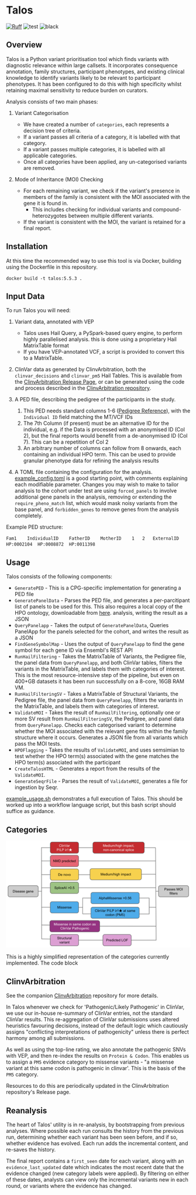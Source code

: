 # Talos

[![Ruff](https://img.shields.io/endpoint?url=https://raw.githubusercontent.com/astral-sh/ruff/main/assets/badge/v2.json)](https://github.com/astral-sh/ruff) ![test](https://github.com/populationgenomics/automated-interpretation-pipeline/actions/workflows/test.yaml/badge.svg) ![black](https://img.shields.io/badge/code%20style-black-000000.svg)

## Overview

Talos is a Python variant prioritisation tool which finds variants with diagnostic relevance within large callsets. It incorporates consequence annotation, family structures, participant phenotypes, and existing clinical knowledge to identify variants likely to be relevant to participant phenotypes. It has been configured to do this with high specificity whilst retaining maximal sensitivity to reduce burden on curators.

Analysis consists of two main phases:

1. Variant Categorisation
   * We have created a number of `categories`, each represents a decision tree of criteria. 
   * If a variant passes all criteria of a category, it is labelled with that category.
   * If a variant passes multiple categories, it is labelled with all applicable categories.
   * Once all categories have been applied, any un-categorised variants are removed.

2. Mode of Inheritance (MOI) Checking
   * For each remaining variant, we check if the variant's presence in members of the family is consistent with the MOI associated with the gene it is found in.
     * This includes checking for individual variants and compound-heterozygotes between multiple different variants.
   * If the variant is consistent with the MOI, the variant is retained for a final report.

## Installation

At this time the recommended way to use this tool is via Docker, building using the Dockerfile in this repository.

```commandline
docker build -t talos:5.5.3 .
```

## Input Data

To run Talos you will need:

1. Variant data, annotated with VEP

    * Talos uses Hail Query, a PySpark-based query engine, to perform highly parallelised analysis. this is done using a proprietary Hail MatrixTable format
    * If you have VEP-annotated VCF, a script is provided to convert this to a MatrixTable.

2. ClinVar data as generated by ClinvArbitration, both the `clinvar_decisions` and `clinvar_pm5` Hail Tables. This is
   available from
   the [ClinvArbitration Release Page](https://github.com/populationgenomics/ClinvArbitration/releases), or can be generated using the code and process described in the [ClinvArbitration repository](https://github.com/populationgenomics/ClinvArbitration).

3. A PED file, describing the pedigree of the participants in the study.
    1. This PED needs standard columns 1-6 ([Pedigree Reference](https://gatk.broadinstitute.org/hc/en-us/articles/360035531972-PED-Pedigree-format)), with the `Individual ID` field matching the MT/VCF IDs
    2. The 7th Column (if present) must be an alternative ID for the individual, e.g. if the Data is processed with an
       anonymised ID (Col 2), but the final reports would benefit from a de-anonymised ID (Col 7). This can be a
       repetition of Col 2
    3. An arbitrary number of columns can follow from 8 onwards, each containing an individual HPO term. This can be
       used to provide granular phenotype data for refining the analysis results
4. A TOML file containing the configuration for the analysis. [example_config.toml](src/talos/example_config.toml) is a
   good starting point, with comments explaining each modifiable parameter. Changes you may wish to make to tailor
   analysis to the cohort under test are using `forced_panels` to involve additional gene panels in the analysis,
   removing or extending the `require_pheno_match` list, which would mask noisy variants from the base panel, and
   `forbidden_genes` to remove genes from the analysis completely.

Example PED structure:

```text
Fam1	IndividualID	FatherID	MotherID	1	2	ExternalID	HP:0002104	HP:0008872	HP:0011398
```

## Usage

Talos consists of the following components:

- `GeneratePED` - This is a CPG-specific implementation for generating a PED file
- `GeneratePanelData` - Parses the PED file, and generates a per-parcitipant list of panels to be used for this. This
  also requires a local copy of the HPO ontology, downloadable from [here](http://purl.obolibrary.org/obo/hp.obo).
  analysis, writing the result as a JSON
- `QueryPanelapp` - Takes the output of `GeneratePanelData`, Queries PanelApp for the panels selected for the cohort,
  and writes the result as a JSON
- `FindGeneSymbolMap` - Uses the output of `QueryPanelapp` to find the gene symbol for each gene ID via Ensembl's REST API
- `RunHailFiltering` - Takes the MatrixTable of Variants, the Pedigree file, the panel data from `QueryPanelapp`, and
  both ClinVar tables, filters the variants in the MatrixTable, and labels them with categories of interest. This is the most resource-intensive step of the pipeline, but even on 400+GB datasets it has been run successfully on a 8-core, 16GB RAM VM.
- `RunHailFilteringSV` - Takes a MatrixTable of Structural Variants, the Pedigree file, the panel data
  from `QueryPanelapp`, filters the variants in the MatrixTable, and labels them with categories of interest.
- `ValidateMOI` - Takes the result of `RunHailFiltering`, optionally one or more SV result from `RunHailFilteringSV`,
  the Pedigree, and panel data from `QueryPanelapp`. Checks each categorised variant to determine whether the MOI
  associated with the relevant gene fits within the family structure where it occurs. Generates a JSON file from all
  variants which pass the MOI tests.
- `HPOFlagging` - Takes the results of `ValidateMOI`, and uses semsimian to test whether the HPO term(s) associated with the gene matches the HPO term(s) associated with the participant
- `CreateTalosHTML` - Generates a report from the results of the `ValidateMOI`.
- `GenerateSeqrFile` - Parses the result of `ValidateMOI`, generates a file for ingestion by Seqr.

[example_usage.sh](example_usage.sh) demonstrates a full execution of Talos. This should be worked up into a workflow language script, but this bash script should suffice as guidance.

## Categories 

![CatDiagram](design_docs/images/Categories.png)

This is a highly simplified representation of the categories currently implemented. The code block

## ClinvArbitration

See the companion [ClinvArbitration](https://github.com/populationgenomics/ClinvArbitration) repository for more details.

In Talos whenever we check for 'Pathogenic/Likely Pathogenic' in ClinVar, we use our in-house re-summary of ClinVar entries, not the standard ClinVar results. This re-aggregation of ClinVar submissions uses altered heuristics favouring decisions, instead of the default logic which cautiously assigns "conflicting interpretations of pathogenicity" unless there is perfect harmony among all submissions.

As well as using the top-line rating, we also annotate the pathogenic SNVs with VEP, and then re-index the results on `Protein & Codon`. This enables us to assign a `PM5` evidence category to missense variants - "a missense variant at this same codon is pathogenic in clinvar'. This is the basis of the `PM5` category.

Resources to do this are periodically updated in the ClinvArbitration repository's Release page.

## Reanalysis

The heart of Talos' utility is in re-analysis, by bootstrapping from previous analyses. Where possible each run consults the history from the previous run, determining whether each variant has been seen before, and if so, whether evidence has evolved. Each run adds the incremental content, and re-saves the history.

The final report contains a `first_seen` date for each variant, along with an `evidence_last_updated` date which indicates the most recent date that the evidence changed (new category labels were applied). By filtering on either of these dates, analysts can view only the incremental variants new in each round, or variants where the evidence has changed.